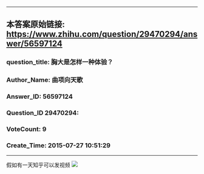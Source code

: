 ----------------------------------------
## 本答案原始链接: https://www.zhihu.com/question/29470294/answer/56597124
### question_title: 胸大是怎样一种体验？
### Author_Name: 曲项向天歌
### Answer_ID: 56597124
### Question_ID 29470294: 
### VoteCount: 9
### Create_Time: 2015-07-27 10:51:29
----------------------------------------
假如有一天知乎可以发视频
![](/home/shimeng/code_for_test/learn_bs4/zhihu_to_md_git/image/9d6acd7a3fffc2b78fc7cc517dc21e64_r.jpg)



